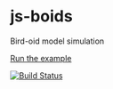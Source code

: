 # js-boids

Bird-oid model simulation

[Run the example](https://kei-g.github.io/js-boids/)

[![Build Status](https://travis-ci.org/kei-g/js-boids.svg?branch=master)](https://travis-ci.org/github/kei-g/js-boids)
